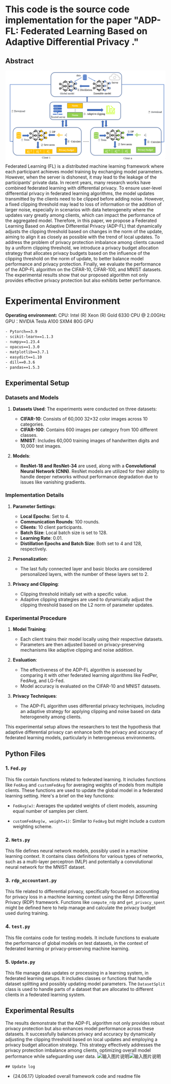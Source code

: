 ﻿
# This code is the source code implementation for the paper "ADP-FL: Federated Learning Based on Adaptive Differential Privacy ."



## Abstract
![输入图片说明](https://github.com/csmaxuebin/ADP-FL/blob/main/tp/%7B15616AFA-FF9B-4393-B1ED-87C89956F9BA%7D.png)
Federated Learning (FL) is a distributed machine learning framework where each participant achieves model training by exchanging model parameters. However, when the server is dishonest, it may lead to the leakage of the participants’ private data. In recent years, many research works have combined federated learning with differential privacy. To ensure user-level differential privacy in federated learning algorithms, the model updates transmitted by the clients need to be clipped before adding noise. However, a fixed clipping threshold may lead to loss of information or the addition of larger noise, especially in scenarios with data heterogeneity where the updates vary greatly among clients, which can impact the performance of the aggregated model. Therefore, in this paper, we propose a Federated Learning Based on Adaptive Differential Privacy (ADP-FL) that dynamically adjusts the clipping threshold based on changes in the norm of the update, aiming to align it as closely as possible with the trend of local updates. To address the problem of privacy protection imbalance among clients caused by a uniform clipping threshold, we introduce a privacy budget allocation strategy that allocates privacy budgets based on the influence of the clipping threshold on the norm of update, to better balance model performance and privacy protection. Finally, we evaluate the performance of the ADP-FL algorithm on the CIFAR-10, CIFAR-100, and MNIST datasets. The experimental results show that our proposed algorithm not only provides effective privacy protection but also exhibits better performance.


# Experimental Environment

**Operating environment:**
CPU: Intel (R) Xeon (R) Gold 6330 CPU @ 2.00GHz
GPU：NVIDIA Tesla A100 SXM4 80G GPU
```
- Pytorch==3.9
- scikit-learn==1.1.3
- numpy==1.23.4
— opacus==1.3.0
- matplotlib==3.7.1
- easydict==1.10
- dill==0.3.6
- pandas==1.5.3

```

## Experimental Setup

### Datasets and Models
1. **Datasets Used**: The experiments were conducted on three datasets:
   - **CIFAR-10**: Consists of 60,000 32×32 color images across 10 categories.
   - **CIFAR-100**: Contains 600 images per category from 100 different classes.
   - **MNIST**: Includes 60,000 training images of handwritten digits and 10,000 test images.

2. **Models**: 
   - **ResNet-18 and ResNet-34** are used, along with a **Convolutional Neural Network (CNN)**. ResNet models are utilized for their ability to handle deeper networks without performance degradation due to issues like vanishing gradients.

### Implementation Details
1. **Parameter Settings**:
   - **Local Epochs**: Set to 4.
   - **Communication Rounds**: 100 rounds.
   - **Clients**: 10 client participants.
   - **Batch Size**: Local batch size is set to 128.
   - **Learning Rate**: 0.01.
   - **Distillation Epochs and Batch Size**: Both set to 4 and 128, respectively.

2. **Personalization**: 
   - The last fully connected layer and basic blocks are considered personalized layers, with the number of these layers set to 2.

3. **Privacy and Clipping**:
   - Clipping threshold initially set with a specific value.
   - Adaptive clipping strategies are used to dynamically adjust the clipping threshold based on the L2 norm of parameter updates.

### Experimental Procedure
1. **Model Training**:
   - Each client trains their model locally using their respective datasets.
   - Parameters are then adjusted based on privacy-preserving mechanisms like adaptive clipping and noise addition.
   
2. **Evaluation**:
   - The effectiveness of the ADP-FL algorithm is assessed by comparing it with other federated learning algorithms like FedPer, FedAvg, and LG-Fed.
   - Model accuracy is evaluated on the CIFAR-10 and MNIST datasets.

3. **Privacy Techniques**:
   - The ADP-FL algorithm uses differential privacy techniques, including an adaptive strategy for applying clipping and noise based on data heterogeneity among clients.

This experimental setup allows the researchers to test the hypothesis that adaptive differential privacy can enhance both the privacy and accuracy of federated learning models, particularly in heterogeneous environments.


## Python Files
### 1. `Fed.py`

This file contain functions related to federated learning. It includes functions like `FedAvg` and `customFedAvg` for averaging weights of models from multiple clients. These functions are used to update the global model in a federated learning setting. Here's a brief on the key functions:

- `FedAvg(w)`: Averages the updated weights of client models, assuming equal number of samples per client.

- `customFedAvg(w, weight=1)`: Similar to `FedAvg` but might include a custom weighting scheme.

### 2. `Nets.py`

This file defines neural network models, possibly used in a machine learning context. It contains class definitions for various types of networks, such as a multi-layer perceptron (MLP) and potentially a convolutional neural network for the MNIST dataset.

### 3. `rdp_accountant.py`

This file related to differential privacy, specifically focused on accounting for privacy loss in a machine learning context using the Rényi Differential Privacy (RDP) framework. Functions like `compute_rdp` and `get_privacy_spent` might be defined here to help manage and calculate the privacy budget used during training.

### 4. `test.py`

This file contains code for testing models. It include functions to evaluate the performance of global models on test datasets, in the context of federated learning or privacy-preserving machine learning.

### 5. `Update.py`

This file manage data updates or processing in a learning system, in federated learning setups. It includes classes or functions that handle dataset splitting and possibly updating model parameters. The `DatasetSplit` class is used to handle parts of a dataset that are allocated to different clients in a federated learning system.


##  Experimental Results
The results demonstrate that the ADP-FL algorithm not only provides robust privacy protection but also enhances model performance across these datasets. It successfully balances privacy and accuracy by dynamically adjusting the clipping threshold based on local updates and employing a privacy budget allocation strategy. This strategy effectively addresses the privacy protection imbalance among clients, optimizing overall model performance while safeguarding user data.
![输入图片说明]([/imgs/2024-06-17/YzmF779hahpoDV1T.png](https://github.com/csmaxuebin/ADP-FL/blob/main/tp/%7B59E0C5F4-78C8-4615-96D3-FAC99105F825%7D.png))![输入图片说明]([/imgs/2024-06-17/UuzQUEkMkJiKBXYe.png](https://github.com/csmaxuebin/ADP-FL/blob/main/tp/%7BC62CB217-E01E-4b7a-A238-C95AA623E411%7D.png))



```
## Update log

```
- {24.06.17} Uploaded overall framework code and readme file
```
